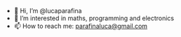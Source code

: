 - 👋 Hi, I’m @lucaparafina
- 👀 I’m interested in maths, programming and electronics
- 📫 How to reach me: parafinaluca@gmail.com
